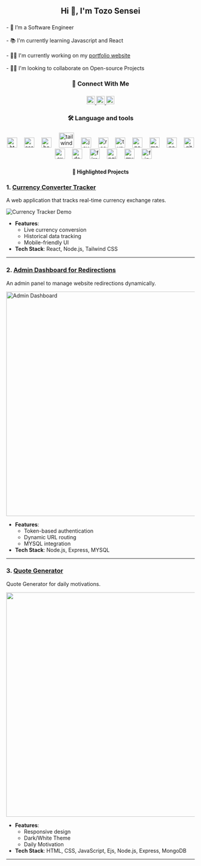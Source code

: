 <h2 align="center">Hi 👋, I'm Tozo Sensei</h2>

###

<p align="left">- 🔭 I’m a Software Engineer <br><br>- 📚 I'm currently learning Javascript and React<br><br>- 👩‍💻 I'm currently working on my <a href="https://shiroisensei.netlify.app" target="_blank">portfolio website</a><br><br>- 👯‍♀️ I'm looking to collaborate on Open-source Projects</p>

###

<p align="left"></p>

###

<h3 align="center">📱 Connect With Me</h3>

###

<div align="center">
   <a href="https://linkedin.com/in/codersensei" target="_blank">
  <img src="https://img.shields.io/static/v1?message=LinkedIn&logo=linkedin&label=&color=0077B5&logoColor=white&labelColor=&style=for-the-badge" height="22" alt="linkedin logo"  />
  </a>
  <a href="https://twitter.com/shiro_sensei" target="_blank">
    <img src="https://img.shields.io/static/v1?message=Twitter&logo=twitter&label=&color=1DA1F2&logoColor=white&labelColor=&style=for-the-badge" height="22" alt="twitter logo"  />
  </a>
  <a href="https://shiroisensei.netlify.app/contact" target="_blank">
    <img src="https://img.shields.io/static/v1?message=Email Me&logo=microsoft-outlook&label=&color=0078D4&logoColor=white&labelColor=&style=for-the-badge" height="22" alt="microsoft-outlook logo"  />
  </a>
</div>

###

<h3 align="center">🛠 Language and tools</h3>

###

<div align="center">
     <img src="https://cdn.jsdelivr.net/gh/devicons/devicon/icons/html5/html5-original.svg" height="27" alt="html5 logo"  />
     <img width="11" />
  <img src="https://cdn.jsdelivr.net/gh/devicons/devicon/icons/css3/css3-original.svg" height="27" alt="css3 logo"  />
  <img width="11" />
     <img src="https://cdn.jsdelivr.net/gh/devicons/devicon/icons/bootstrap/bootstrap-original.svg" height="27" alt="bootstrap logo"  />
     <img width="12" />
  <img src="https://cdn.jsdelivr.net/gh/devicons/devicon/icons/tailwindcss/tailwindcss-original-wordmark.svg" height="40" alt="tailwindcss logo"  />
  <img width="11" />
     <img src="https://cdn.jsdelivr.net/gh/devicons/devicon/icons/javascript/javascript-original.svg" height="27" alt="javascript logo"  />
  <img width="11" />
   
  <img src="https://cdn.jsdelivr.net/gh/devicons/devicon/icons/react/react-original.svg" height="27" alt="react logo"  />

   <img width="11" />
  <img src="https://cdn.jsdelivr.net/gh/devicons/devicon/icons/typescript/typescript-original.svg" height="27" alt="typescript logo"  />


  <img width="11" />
  <img src="https://cdn.simpleicons.org/postman/FF6C37" height="27" alt="postman logo"  />
  <img width="11" />
  <img src="https://cdn.jsdelivr.net/gh/devicons/devicon/icons/mongodb/mongodb-original.svg" height="27" alt="mongodb logo"  />
  <img width="11" />
  <img src="https://cdn.jsdelivr.net/gh/devicons/devicon/icons/nodejs/nodejs-original.svg" height="27" alt="nodejs logo"  />
  <img width="11" />
  <img src="https://cdn.jsdelivr.net/gh/devicons/devicon/icons/git/git-original.svg" height="27" alt="git logo"  />
  <img width="11" />
  <img src="https://cdn.jsdelivr.net/gh/devicons/devicon/icons/express/express-original-wordmark.svg" height="27" alt="express logo"  />
  
  <img width="11" />
  
  <img src="https://cdn.jsdelivr.net/gh/devicons/devicon/icons/docker/docker-original.svg" height="27" alt="docker logo"  />
  <img width="12" />
  <img src="https://cdn.jsdelivr.net/gh/devicons/devicon/icons/firebase/firebase-plain.svg" height="27" alt="firebase logo"  />
  <img width="12" />
  <img src="https://cdn.jsdelivr.net/gh/devicons/devicon/icons/nginx/nginx-original.svg" height="27" alt="nginx logo"  />
  <img width="12" />
  <img src="https://cdn.jsdelivr.net/gh/devicons/devicon/icons/mysql/mysql-original.svg" height="27" alt="mysql logo"  />
  <img width="11" />
  <img src="https://cdn.jsdelivr.net/gh/devicons/devicon/icons/figma/figma-original.svg" height="27" alt="figma logo"  />
</div>

###

<p align="left"></p>

###



<h4 align="center">🚀 Highlighted Projects </h4>

###


### 1. [Currency Converter Tracker](https://github.com/yourusername/currency-converter-tracker)
A web application that tracks real-time currency exchange rates.

![Currency Tracker Demo](https://github.com/shirosensei/Quote-Generator/blob/main/Animaon.gif)

- **Features**:
  - Live currency conversion
  - Historical data tracking
  - Mobile-friendly UI
- **Tech Stack**: React, Node.js, Tailwind CSS

---


### 2. [Admin Dashboard for Redirections](https://github.com/yourusername/admin-dashboard)
An admin panel to manage website redirections dynamically.

<img src="https://example.com/admin-dashboard.png" alt="Admin Dashboard" width="600">

- **Features**:
  - Token-based authentication
  - Dynamic URL routing
  - MYSQL integration
- **Tech Stack**: Node.js, Express, MYSQL

---

### 3. [Quote Generator](https://github.com/shirosensei/Quote-Generator)
Quote Generator for daily motivations.


<img src="https://github.com/shirosensei/Quote-Generator/blob/main/Animation.gif" width="600">

- **Features**:
  - Responsive design
  - Dark/White Theme
  - Daily Motivation
- **Tech Stack**: HTML, CSS, JavaScript, Ejs, Node.js, Express, MongoDB

---


###
